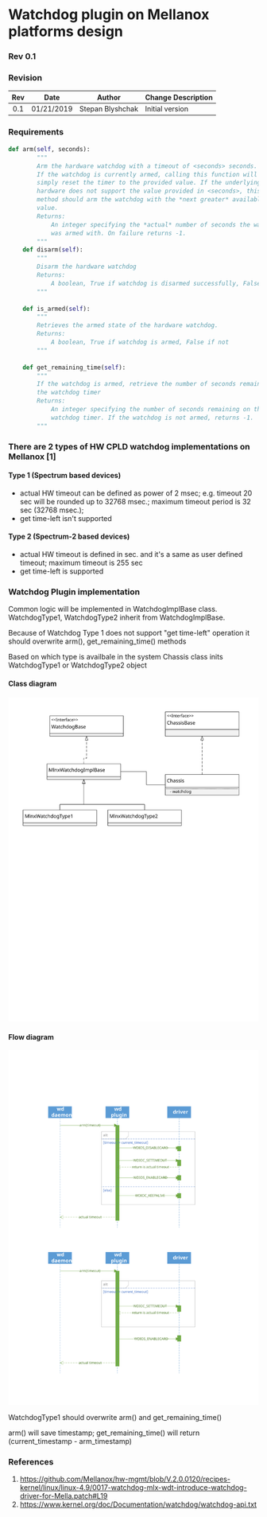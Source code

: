 # Watchdog plugin on Mellanox platforms design #

### Rev 0.1 ###

### Revision ###

 | Rev |     Date    |       Author       | Change Description                |
 |:---:|:-----------:|:------------------:|-----------------------------------|
 | 0.1 |  01/21/2019           |      Stepan Blyshchak      | Initial version        |
 
### Requirements ###

```python
def arm(self, seconds):
        """
        Arm the hardware watchdog with a timeout of <seconds> seconds.
        If the watchdog is currently armed, calling this function will
        simply reset the timer to the provided value. If the underlying
        hardware does not support the value provided in <seconds>, this
        method should arm the watchdog with the *next greater* available
        value.
        Returns:
            An integer specifying the *actual* number of seconds the watchdog
            was armed with. On failure returns -1.
        """
    def disarm(self):
        """
        Disarm the hardware watchdog
        Returns:
            A boolean, True if watchdog is disarmed successfully, False if not
        """

    def is_armed(self):
        """
        Retrieves the armed state of the hardware watchdog.
        Returns:
            A boolean, True if watchdog is armed, False if not
        """

    def get_remaining_time(self):
        """
        If the watchdog is armed, retrieve the number of seconds remaining on
        the watchdog timer
        Returns:
            An integer specifying the number of seconds remaining on thei
            watchdog timer. If the watchdog is not armed, returns -1.
        """
```

### There are 2 types of HW CPLD watchdog implementations on Mellanox [1] ###

#### Type 1 (Spectrum based devices) ####

- actual HW timeout can be defined as power of 2 msec;
e.g. timeout 20 sec will be rounded up to 32768 msec.; maximum timeout period is 32 sec (32768 msec.);
- get time-left isn't supported


#### Type 2 (Spectrum-2 based devices) ####

- actual HW timeout is defined in sec. and it's a same as user defined timeout; maximum timeout is 255 sec
- get time-left is supported

### Watchdog Plugin implementation ###

Common logic will be implemented in WatchdogImplBase class. WatchdogType1, WatchdogType2 inherit from WatchdogImplBase.

Because of Watchdog Type 1 does not support "get time-left" operation it should overwrite arm(), get_remaining_time() methods

Based on which type is availbale in the system Chassis class inits WatchdogType1 or WatchdogType2 object

#### Class diagram ####
![](https://github.com/stepanblyschak/SONiC/blob/wd/doc/pmon/wd_class_diagram.svg)

#### Flow diagram ####
![](https://github.com/stepanblyschak/SONiC/blob/wd/doc/pmon/arm_seq.svg)

WatchdogType1 should overwrite arm() and get_remaining_time()

arm() will save timestamp; get_remaining_time() will return (current_timestamp - arm_timestamp)

### References ###
1. https://github.com/Mellanox/hw-mgmt/blob/V.2.0.0120/recipes-kernel/linux/linux-4.9/0017-watchdog-mlx-wdt-introduce-watchdog-driver-for-Mella.patch#L19
2. https://www.kernel.org/doc/Documentation/watchdog/watchdog-api.txt
